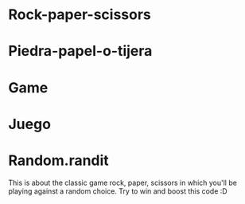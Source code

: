 # Rock-paper-scissors
# Piedra-papel-o-tijera
# Game
# Juego
# Random.randit

This is about the classic game rock, paper, scissors in which you'll be playing against a random choice.
Try to win and boost this code :D
